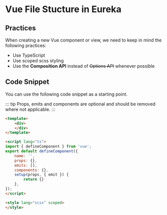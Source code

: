 # Vue File Stucture in Eureka

## Practices

When creating a new Vue component or view, we need to keep in mind the following practices:

-   Use TypeScript
-   Use scoped scss styling
-   Use the **Composition API** instead of ~~Options API~~ whenever possible

## Code Snippet

You can use the following code snippet as a starting point.

::: tip
Props, emits and components are optional and should be removed where not applicable.
:::

```md
<template>
    <div>
    </div>
</template>

<script lang="ts">
import { defineComponent } from 'vue';
export default defineComponent({
    name: '',
    props: {},
    emits: [],
    components: {},
    setup(props, { emit }) {
        return {}
    },
});
</script>

<style lang="scss" scoped>
</style>
```
